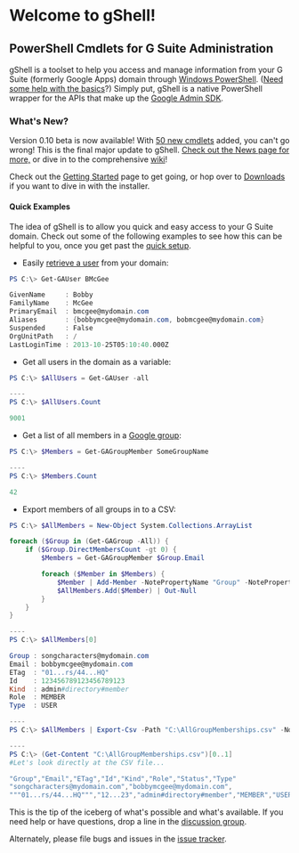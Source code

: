 # Welcome to gShell!

## PowerShell Cmdlets for G Suite Administration
gShell is a toolset to help you access and manage information from your G Suite (formerly Google Apps) domain through [Windows PowerShell](http://en.wikipedia.org/wiki/Windows_PowerShell). ([Need some help with the basics](https://github.com/squid808/gShell/wiki/PowerShell-Basics)?)
Simply put, gShell is a native PowerShell wrapper for the APIs that make up the [Google Admin SDK](https://developers.google.com/admin-sdk/).

### What's New?
Version 0.10 beta is now available! With [50 new cmdlets](https://github.com/squid808/gShell/wiki/Cmdlets-Index) added, you can't go wrong! This is the final major update to gShell. [Check out the News page for more,](https://github.com/squid808/gShell/wiki/News) or dive in to the comprehensive [wiki](https://github.com/squid808/gShell/wiki)!

Check out the [Getting Started](https://github.com/squid808/gShell/wiki/Getting-Started) page to get going, or hop over to [Downloads](https://github.com/squid808/gShell/wiki/Downloads) if you want to dive in with the installer.

#### Quick Examples
The idea of gShell is to allow you quick and easy access to your G Suite domain. Check out some of the following examples to see how this can be helpful to you, once you get past the [quick setup](https://github.com/squid808/gShell/wiki/Getting-Started).

- Easily [retrieve a user](https://github.com/squid808/gShell/wiki/Get-GAUser) from your domain:

```PowerShell
PS C:\> Get-GAUser BMcGee

GivenName     : Bobby
FamilyName    : McGee
PrimaryEmail  : bmcgee@mydomain.com
Aliases       : {bobbymcgee@mydomain.com, bobmcgee@mydomain.com}
Suspended     : False
OrgUnitPath   : /
LastLoginTime : 2013-10-25T05:10:40.000Z
```
- Get all users in the domain as a variable:

```PowerShell
PS C:\> $AllUsers = Get-GAUser -all

----
PS C:\> $AllUsers.Count

9001
```

- Get a list of all members in a [Google group](https://github.com/squid808/gShell/wiki/Get-GAGroupMember):

```PowerShell
PS C:\> $Members = Get-GAGroupMember SomeGroupName

----
PS C:\> $Members.Count

42
```
- Export members of all groups in to a CSV:

```PowerShell
PS C:\> $AllMembers = New-Object System.Collections.ArrayList

foreach ($Group in (Get-GAGroup -All)) {
    if ($Group.DirectMembersCount -gt 0) {
        $Members = Get-GAGroupMember $Group.Email

        foreach ($Member in $Members) {
            $Member | Add-Member -NotePropertyName "Group" -NotePropertyValue $Group.Email
            $AllMembers.Add($Member) | Out-Null
        }
    }
}

----
PS C:\> $AllMembers[0]

Group : songcharacters@mydomain.com
Email : bobbymcgee@mydomain.com
ETag  : "01...rs/44...HQ"
Id    : 123456789123456789123
Kind  : admin#directory#member
Role  : MEMBER
Type  : USER

----
PS C:\> $AllMembers | Export-Csv -Path "C:\AllGroupMemberships.csv" -NoTypeInformation

----
PS C:\> (Get-Content "C:\AllGroupMemberships.csv")[0..1]
#Let's look directly at the CSV file...

"Group","Email","ETag","Id","Kind","Role","Status","Type"
"songcharacters@mydomain.com","bobbymcgee@mydomain.com",
"""01...rs/44...HQ""","12...23","admin#directory#member","MEMBER","USER"

```

This is the tip of the iceberg of what's possible and what's available. If you need help or have questions, drop a line in the [discussion group](https://github.com/squid808/gShell/wiki/Discussion-Groups).

Alternately, please file bugs and issues in the [issue tracker](https://github.com/squid808/gShell/issues).

